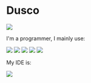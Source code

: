 <h1>Dusco</h1>

![](https://komarev.com/ghpvc/?username=Dusco&color=eb3102) 


I'm a programmer, I mainly use:

<img src="https://img.shields.io/badge/C%23-239120?style=for-the-badge&logo=c-sharp&logoColor=white"> <img src="https://img.shields.io/badge/Python-FFD43B?style=for-the-badge&logo=python&logoColor=blue"> <img src="https://img.shields.io/badge/HTML5-E34F26?style=for-the-badge&logo=html5&logoColor=white"> <img src="https://img.shields.io/badge/JavaScript-323330?style=for-the-badge&logo=javascript&logoColor=F7DF1E"> <img src="https://img.shields.io/badge/.NET-512BD4?style=for-the-badge&logo=dotnet&logoColor=white"> 

My IDE is: 

<img src="https://img.shields.io/badge/VSCode-0078D4?style=for-the-badge&logo=visual%20studio%20code&logoColor=white">


